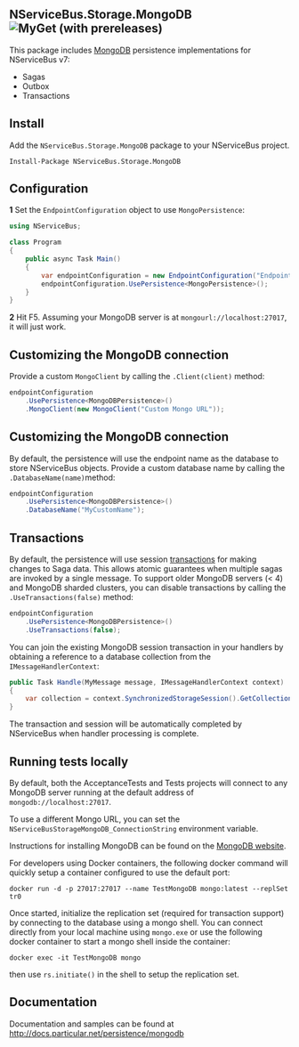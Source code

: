 ## NServiceBus.Storage.MongoDB ![MyGet (with prereleases)](https://img.shields.io/myget/particular/vpre/NServiceBus.Storage.MongoDB.svg)

This package includes [MongoDB](https://www.mongodb.com/) persistence implementations for NServiceBus v7:

- Sagas
- Outbox
- Transactions

## Install ##
Add the `NServiceBus.Storage.MongoDB` package to your NServiceBus project.

 ```Install-Package NServiceBus.Storage.MongoDB```   


## Configuration ##

**1** Set the `EndpointConfiguration` object to use `MongoPersistence`:

```csharp
using NServiceBus;

class Program
{
    public async Task Main()
    {
        var endpointConfiguration = new EndpointConfiguration("Endpoint Name");
        endpointConfiguration.UsePersistence<MongoPersistence>();
    }
}
```

**2** Hit F5. Assuming your MongoDB server is at `mongourl://localhost:27017`, it will just work.


## Customizing the MongoDB connection ##

Provide a custom `MongoClient` by calling the ```.Client(client)``` method:

```csharp
endpointConfiguration
	.UsePersistence<MongoDBPersistence>()
	.MongoClient(new MongoClient("Custom Mongo URL"));
```


## Customizing the MongoDB connection

By default, the persistence will use the endpoint name as the database to store NServiceBus objects. Provide a custom database name by calling the ```.DatabaseName(name)```method:

```csharp
endpointConfiguration
	.UsePersistence<MongoDBPersistence>()
	.DatabaseName("MyCustomName");
```

## Transactions

By default, the persistence will use session [transactions](https://docs.mongodb.com/manual/core/transactions/) for making changes to Saga data. This allows atomic guarantees when multiple sagas are invoked by a single message. To support older MongoDB servers (< 4) and MongoDB sharded clusters, you can disable transactions by calling the `.UseTransactions(false)` method:

```csharp
endpointConfiguration
	.UsePersistence<MongoDBPersistence>()
	.UseTransactions(false);
```

You can join the existing MongoDB session transaction in your handlers by obtaining a reference to a database collection from the `IMessageHandlerContext`:

```c#
public Task Handle(MyMessage message, IMessageHandlerContext context)
{
    var collection = context.SynchronizedStorageSession().GetCollection<MyBusinessObject>("collectionname");    
}
```

The transaction and session will be automatically completed by NServiceBus when handler processing is complete.


## Running tests locally

By default, both the AcceptanceTests and Tests projects will connect to any MongoDB server running at the default address of `mongodb://localhost:27017`.

To use a different Mongo URL, you can set the `NServiceBusStorageMongoDB_ConnectionString` environment variable.

Instructions for installing MongoDB can be found on the [MongoDB website](https://docs.mongodb.com/manual/installation/).

For developers using Docker containers, the following docker command will quickly setup a container configured to use the default port:

`docker run -d -p 27017:27017 --name TestMongoDB mongo:latest --replSet tr0`

Once started, initialize the replication set (required for transaction support) by connecting to the database using a mongo shell. You can connect directly from your local machine using `mongo.exe` or use the following docker container to start a mongo shell inside the container:

`docker exec -it TestMongoDB mongo`

then use `rs.initiate()` in the shell to setup the replication set.


## Documentation

Documentation and samples can be found at http://docs.particular.net/persistence/mongodb
